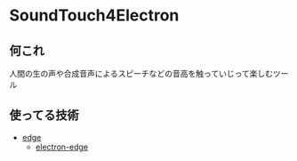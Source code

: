 # SoundTouch4Electron

## 何これ
人間の生の声や合成音声によるスピーチなどの音高を触っていじって楽しむツール

## 使ってる技術
* [edge](https://github.com/tjanczuk/edge)  
    * [electron-edge](https://github.com/kexplo/electron-edge)
